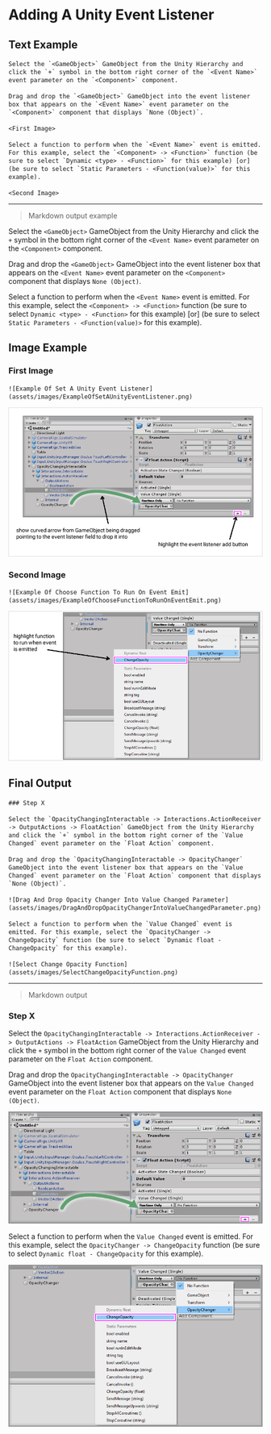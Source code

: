# Adding A Unity Event Listener

## Text Example

```
Select the `<GameObject>` GameObject from the Unity Hierarchy and click the `+` symbol in the bottom right corner of the `<Event Name>` event parameter on the `<Component>` component.

Drag and drop the `<GameObject>` GameObject into the event listener box that appears on the `<Event Name>` event parameter on the `<Component>` component that displays `None (Object)`.

<First Image>

Select a function to perform when the `<Event Name>` event is emitted. For this example, select the `<Component> -> <Function>` function (be sure to select `Dynamic <type> - <Function>` for this example) [or] (be sure to select `Static Parameters - <Function(value)>` for this example).

<Second Image>
```

---

> Markdown output example

Select the `<GameObject>` GameObject from the Unity Hierarchy and click the `+` symbol in the bottom right corner of the `<Event Name>` event parameter on the `<Component>` component.

Drag and drop the `<GameObject>` GameObject into the event listener box that appears on the `<Event Name>` event parameter on the `<Component>` component that displays `None (Object)`.

<First Image>

Select a function to perform when the `<Event Name>` event is emitted. For this example, select the `<Component> -> <Function>` function (be sure to select `Dynamic <type> - <Function>` for this example) [or] (be sure to select `Static Parameters - <Function(value)>` for this example).

<Second Image>

## Image Example

### First Image

```
![Example Of Set A Unity Event Listener](assets/images/ExampleOfSetAUnityEventListener.png)
```

![Example Of Set A Unity Event Listener](assets/images/ExampleOfSetAUnityEventListener.png)

### Second Image

```
![Example Of Choose Function To Run On Event Emit](assets/images/ExampleOfChooseFunctionToRunOnEventEmit.png)
```

![Example Of Choose Function To Run On Event Emit](assets/images/ExampleOfChooseFunctionToRunOnEventEmit.png)

## Final Output

```
### Step X

Select the `OpacityChangingInteractable -> Interactions.ActionReceiver -> OutputActions -> FloatAction` GameObject from the Unity Hierarchy and click the `+` symbol in the bottom right corner of the `Value Changed` event parameter on the `Float Action` component.

Drag and drop the `OpacityChangingInteractable -> OpacityChanger` GameObject into the event listener box that appears on the `Value Changed` event parameter on the `Float Action` component that displays `None (Object)`.

![Drag And Drop Opacity Changer Into Value Changed Parameter](assets/images/DragAndDropOpacityChangerIntoValueChangedParameter.png)

Select a function to perform when the `Value Changed` event is emitted. For this example, select the `OpacityChanger -> ChangeOpacity` function (be sure to select `Dynamic float - ChangeOpacity` for this example).

![Select Change Opacity Function](assets/images/SelectChangeOpacityFunction.png)
```

---

> Markdown output

### Step X

Select the `OpacityChangingInteractable -> Interactions.ActionReceiver -> OutputActions -> FloatAction` GameObject from the Unity Hierarchy and click the `+` symbol in the bottom right corner of the `Value Changed` event parameter on the `Float Action` component.

Drag and drop the `OpacityChangingInteractable -> OpacityChanger` GameObject into the event listener box that appears on the `Value Changed` event parameter on the `Float Action` component that displays `None (Object)`.

![Drag And Drop Opacity Changer Into Value Changed Parameter](assets/images/DragAndDropOpacityChangerIntoValueChangedParameter.png)

Select a function to perform when the `Value Changed` event is emitted. For this example, select the `OpacityChanger -> ChangeOpacity` function (be sure to select `Dynamic float - ChangeOpacity` for this example).

![Select Change Opacity Function](assets/images/SelectChangeOpacityFunction.png)